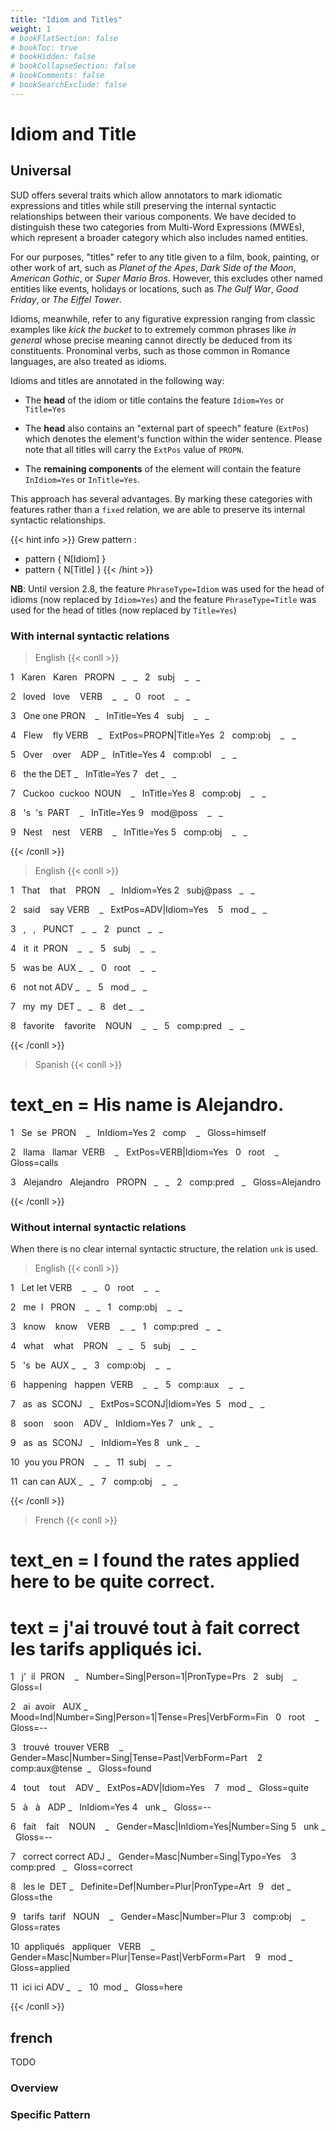 ```yaml
---
title: "Idiom and Titles"
weight: 1
# bookFlatSection: false
# bookToc: true
# bookHidden: false
# bookCollapseSection: false
# bookComments: false
# bookSearchExclude: false
---
```


# Idiom and Title

## Universal

SUD offers several traits which allow annotators to mark idiomatic expressions and titles while still preserving the internal syntactic relationships between their various components. We have decided to distinguish these two categories from Multi-Word Expressions (MWEs), which represent a broader category which also includes named entities.

For our purposes, "titles" refer to any title given to a film, book, painting, or other work of art, such as *Planet of the Apes*, *Dark Side of the Moon*, *American Gothic*, or *Super Mario Bros*. However, this excludes other named entities like events, holidays or locations, such as *The Gulf War*, *Good Friday*, or *The Eiffel Tower*.

Idioms, meanwhile, refer to any figurative expression ranging from classic examples like *kick the bucket* to to extremely common phrases like *in general* whose precise meaning cannot directly be deduced from its constituents. Pronominal verbs, such as those common in Romance languages, are also treated as idioms.

Idioms and titles are annotated in the following way:
- The **head** of the idiom or title contains the feature `Idiom=Yes` or `Title=Yes`

- The **head** also contains an "external part of speech" feature (`ExtPos`) which denotes the element's function within the wider sentence. Please note that all titles will carry the `ExtPos` value of `PROPN`.

- The **remaining components** of the element will contain the feature `InIdiom=Yes` or `InTitle=Yes`.

  
This approach has several advantages. By marking these categories with features rather than a `fixed` relation, we are able to preserve its internal syntactic relationships.  

{{< hint info >}}
Grew pattern : 
- pattern { N[Idiom] }
- pattern { N[Title] }
{{< /hint >}}

**NB**: Until version 2.8, the feature `PhraseType=Idiom` was used for the head of idioms (now replaced by `Idiom=Yes`) and the feature `PhraseType=Title` was used for the head of titles (now replaced by `Title=Yes`)

### With internal syntactic relations

> English 
{{< conll >}}

1   Karen   Karen   PROPN   _   _   2   subj    _   _

2   loved   love    VERB    _   _   0   root    _   _

3   One one PRON    _   InTitle=Yes 4   subj    _   _

4   Flew    fly VERB    _   ExtPos=PROPN|Title=Yes  2   comp:obj    _   _

5   Over    over    ADP _   InTitle=Yes 4   comp:obl    _   _

6   the the DET _   InTitle=Yes 7   det _   _

7   Cuckoo  cuckoo  NOUN    _   InTitle=Yes 8   comp:obj    _   _

8   's  's  PART    _   InTitle=Yes 9   mod@poss    _   _

9   Nest    nest    VERB    _   InTitle=Yes 5   comp:obj    _   _

{{< /conll >}}
> English
{{< conll >}}

1   That    that    PRON    _   InIdiom=Yes 2   subj@pass   _   _

2   said    say VERB    _   ExtPos=ADV|Idiom=Yes    5   mod _   _

3   ,   ,   PUNCT   _   _   2   punct   _   _

4   it  it  PRON    _   _   5   subj    _   _

5   was be  AUX _   _   0   root    _   _

6   not not ADV _   _   5   mod _   _

7   my  my  DET _   _   8   det _   _

8   favorite    favorite    NOUN    _   _   5   comp:pred   _   _

{{< /conll >}}

> Spanish
{{< conll >}}

# text_en = His name is Alejandro.

1   Se  se  PRON    _   InIdiom=Yes 2   comp    _   Gloss=himself

2   llama   llamar  VERB    _   ExtPos=VERB|Idiom=Yes   0   root    _   Gloss=calls

3   Alejandro   Alejandro   PROPN   _   _   2   comp:pred   _   Gloss=Alejandro

{{< /conll >}}


### Without internal syntactic relations 
When there is no clear internal syntactic structure, the relation `unk` is used.

> English
{{< conll >}}

1   Let let VERB    _   _   0   root    _   _

2   me  I   PRON    _   _   1   comp:obj    _   _

3   know    know    VERB    _   _   1   comp:pred   _   _

4   what    what    PRON    _   _   5   subj    _   _

5   's  be  AUX _   _   3   comp:obj    _   _

6   happening   happen  VERB    _   _   5   comp:aux    _   _

7   as  as  SCONJ   _   ExtPos=SCONJ|Idiom=Yes  5   mod _   _

8   soon    soon    ADV _   InIdiom=Yes 7   unk _   _

9   as  as  SCONJ   _   InIdiom=Yes 8   unk _   _

10  you you PRON    _   _   11  subj    _   _

11  can can AUX _   _   7   comp:obj    _   _

{{< /conll >}}

> French
{{< conll >}}

# text_en = I found the rates applied here to be quite correct.

# text = j'ai trouvé tout à fait correct les tarifs appliqués ici.

1   j'  il  PRON    _   Number=Sing|Person=1|PronType=Prs   2   subj    _   Gloss=I

2   ai  avoir   AUX _   Mood=Ind|Number=Sing|Person=1|Tense=Pres|VerbForm=Fin   0   root    _   Gloss=--

3   trouvé  trouver VERB    _   Gender=Masc|Number=Sing|Tense=Past|VerbForm=Part    2   comp:aux@tense  _   Gloss=found

4   tout    tout    ADV _   ExtPos=ADV|Idiom=Yes    7   mod _   Gloss=quite

5   à   à   ADP _   InIdiom=Yes 4   unk _   Gloss=--

6   fait    fait    NOUN    _   Gender=Masc|InIdiom=Yes|Number=Sing 5   unk _   Gloss=--

7   correct correct ADJ _   Gender=Masc|Number=Sing|Typo=Yes    3   comp:pred   _   Gloss=correct

8   les le  DET _   Definite=Def|Number=Plur|PronType=Art   9   det _   Gloss=the

9   tarifs  tarif   NOUN    _   Gender=Masc|Number=Plur 3   comp:obj    _   Gloss=rates

10  appliqués   appliquer   VERB    _   Gender=Masc|Number=Plur|Tense=Past|VerbForm=Part    9   mod _   Gloss=applied

11  ici ici ADV _   _   10  mod _   Gloss=here

{{< /conll >}}

<!-- ## French 

{{< hint info >}}
AJOUT DES TABLES ICI 
{{< /hint >}}## test 
 -->


## french

TODO
### Overview

### Specific Pattern


